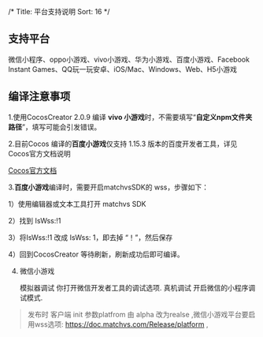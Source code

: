 /*
Title: 平台支持说明
Sort: 16
*/

## 支持平台

微信小程序、oppo小游戏、vivo小游戏、华为小游戏、百度小游戏、Facebook Instant Games、QQ玩一玩安卓、iOS/Mac、Windows、Web、H5小游戏

## 编译注意事项

1.使用CocosCreator 2.0.9 编译 **vivo 小游戏**时，不需要填写“**自定义npm文件夹路径**”，填写可能会引发错误。

2.目前Cocos 编译的**百度小游戏**仅支持 1.15.3 版本的百度开发者工具，详见Cocos官方文档说明

[Cocos官方文档](https://docs.cocos.com/creator/manual/zh/publish/publish-baidugame.html)

3.**百度小游戏**编译时，需要开启matchvsSDK的 wss，步骤如下：

1）使用编辑器或文本工具打开 matchvs SDK

2）找到  IsWss:!1

3）将IsWss:!1 改成 IsWss: 1，即去掉 “！”，然后保存

4）回到CocosCreator 等待刷新，刷新成功后即可编译。

4. 微信小游戏

    模拟器调试 你打开微信开发者工具的调试选项.
    真机调试  开启微信的小程序调试模式.
    
    
> 发布时 客户端 init 参数platfrom 由 alpha 改为realse ,微信小游戏平台要启用wss选项: https://doc.matchvs.com/Release/platform ,
